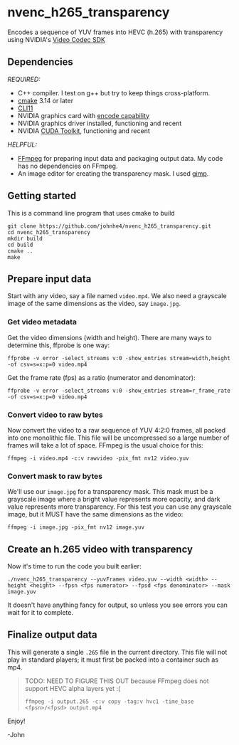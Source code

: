 # nvenc_h265_transparency
Encodes a sequence of YUV frames into HEVC (h.265) with transparency using NVIDIA's [Video Codec SDK](https://developer.nvidia.com/nvidia-video-codec-SDK)

## Dependencies
*REQUIRED:*
- C++ compiler. I test on g++ but try to keep things cross-platform.
- [cmake](https://cmake.org) 3.14 or later
- [CLI11](https://github.com/CLIUtils/CLI11)
- NVIDIA graphics card with [encode capability](https://developer.nvidia.com/video-encode-and-decode-gpu-support-matrix-new)
- NVIDIA graphics driver installed, functioning and recent
- NVIDIA [CUDA Toolkit](https://developer.nvidia.com/cuda-toolkit), functioning and recent

*HELPFUL:*
 - [FFmpeg](https://ffmpeg.org) for preparing input data and packaging output data. My code has no dependencies on FFmpeg.
 - An image editor for creating the transparency mask. I used [gimp](https://www.gimp.org).

## Getting started
This is a command line program that uses cmake to build

```
git clone https://github.com/johnhe4/nvenc_h265_transparency.git
cd nvenc_h265_transparency
mkdir build
cd build
cmake ..
make
```

## Prepare input data
Start with any video, say a file named `video.mp4`. We also need a grayscale image of the same dimensions as the video, say `image.jpg`.

### Get video metadata
Get the video dimensions (width and height).
There are many ways to determine this, ffprobe is one way:

`ffprobe -v error -select_streams v:0 -show_entries stream=width,height -of csv=s=x:p=0 video.mp4`

Get the frame rate (fps) as a ratio (numerator and denominator):

`ffprobe -v error -select_streams v:0 -show_entries stream=r_frame_rate -of csv=s=x:p=0 video.mp4`

### Convert video to raw bytes
Now convert the video to a raw sequence of YUV 4:2:0 frames, all packed into one monolithic file.
This file will be uncompressed so a large number of frames will take a lot of space.
FFmpeg is the usual choice for this:

`ffmpeg -i video.mp4 -c:v rawvideo -pix_fmt nv12 video.yuv`

### Convert mask to raw bytes
We'll use our `image.jpg` for a transparency mask. This mask must be a grayscale image where a bright value represents more opacity, and dark value represents more transparency.
For this test you can use any grayscale image, but it MUST have the same dimensions as the video:

`ffmpeg -i image.jpg -pix_fmt nv12 image.yuv`

## Create an h.265 video with transparency
Now it's time to run the code you built earlier:

`./nvenc_h265_transparency --yuvFrames video.yuv --width <width> --height <height> --fpsn <fps numerator> --fpsd <fps denominator> --mask image.yuv`

It doesn't have anything fancy for output, so unless you see errors you can wait for it to complete.

## Finalize output data
This will generate a single `.265` file in the current directory. 
This file will not play in standard players; it must first be packed into a container such as mp4.

>TODO: NEED TO FIGURE THIS OUT because FFmpeg does not support HEVC alpha layers yet :(
>
>`ffmpeg -i output.265 -c:v copy -tag:v hvc1 -time_base <fpsn>/<fpsd> output.mp4`

Enjoy!

-John
